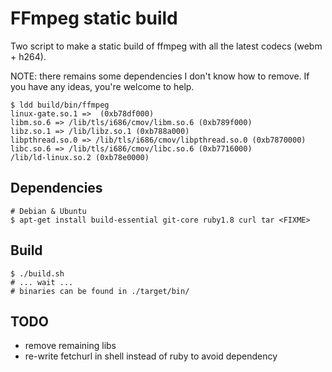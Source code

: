 FFmpeg static build
===================

Two script to make a static build of ffmpeg with all the latest codecs (webm + h264).

NOTE: there remains some dependencies I don't know how to remove. If you have any ideas, you're welcome to help.

    $ ldd build/bin/ffmpeg
	linux-gate.so.1 =>  (0xb78df000)
	libm.so.6 => /lib/tls/i686/cmov/libm.so.6 (0xb789f000)
	libz.so.1 => /lib/libz.so.1 (0xb788a000)
	libpthread.so.0 => /lib/tls/i686/cmov/libpthread.so.0 (0xb7870000)
	libc.so.6 => /lib/tls/i686/cmov/libc.so.6 (0xb7716000)
	/lib/ld-linux.so.2 (0xb78e0000)

Dependencies
------------

    # Debian & Ubuntu
    $ apt-get install build-essential git-core ruby1.8 curl tar <FIXME>


Build
-----

    $ ./build.sh
    # ... wait ...
    # binaries can be found in ./target/bin/

TODO
----

 * remove remaining libs
 * re-write fetchurl in shell instead of ruby to avoid dependency
